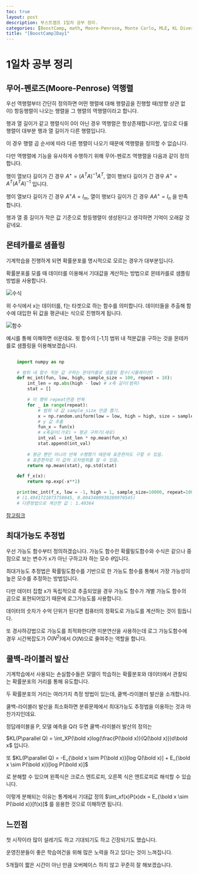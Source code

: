 ```yaml
---
toc: true
layout: post
description: 부스트캠프 1일차 공부 정리.
categories: [BoostCamp, math, Moore-Penrose, Monte Carlo, MLE, KL Divergence, markdown]
title: "[BoostCamp]Day1"
---
```

# 1일차 공부 정리

## 무어-펜로즈(Moore-Penrose) 역행렬

우선 역행렬부터 간단히 정의하면 어떤 행렬에 대해 행렬곱을 진행할 때(방향 상관 없이) 항등행렬이 나오는 행렬을 그 행렬의 역행렬이라고 합니다.

행과 열 길이가 같고 행렬식이 0이 아닌 경우 역행렬은 항상존재합니다만, 앞으로 다룰 행렬이 대부분 행과 열 길이가 다른 행렬입니다.

이 경우 행렬 곱 순서에 따라 다른 행렬이 나오기 때문에 역행렬을 정의할 수 없습니다.

다만 역행렬에 기능을 유사하게 수행하기 위해 무어-펜로즈 역행렬을 다음과 같이 정의합니다.

행이 열보다 길이가 긴 경우 $A^+ = (A^TA)^{-1}A^T$, 열이 행보다 길이가 긴 경우 $A^+ = A^T(A^TA)^{-1}$ 입니다.

행이 열보다 길이가 긴 경우 $A^+A = I_{m}$, 열이 행보다 길이가 긴 경우 $AA^+ = I_{n}$ 을 만족합니다.

행과 열 중 길이가 작은 값 기준으로 항등행렬이 생성된다고 생각하면 기억이 오래갈 것 같네요.

## 몬테카를로 샘플링

기계학습을 진행하게 되면 확률분포를 명시적으로 모르는 경우가 대부분입니다.

확률분포를 모를 때 데이터를 이용해서 기대값을 계산하는 방법으로 몬테카를로 샘플링 방법을 사용합니다.

![수식](https://velog.velcdn.com/images%2Fminchoul2%2Fpost%2F0a026fc4-1220-41fe-9f6a-2a2d9268bd71%2Fimage.png)

위 수식에서 x는 데이터를, f는 타겟으로 하는 함수를 의미합니다. 데이터들을 추출해 함수에 대입한 뒤 값을 평균내는 식으로 진행하게 됩니다.

![함수](https://velog.velcdn.com/images%2Fminchoul2%2Fpost%2Fae648032-6c68-42b6-a69e-17e5cd938077%2Fimage.png)

예시를 통해 이해하면 쉬운데요. 윗 함수의 [-1,1] 범위 내 적분값을 구하는 것을 몬테카를로 샘플링을 이용해보겠습니다.

~~~Python

    import numpy as np

    # 범위 내 함수 적분 값 구하는 몬테카를로 샘플링 함수(시뮬레이션)
    def mc_int(fun, low, high, sample_size = 100, repeat = 10):
        int_len = np.abs(high - low) # x축 길이(범위)
        stat = []

        # 이 행위 repeat만큼 반복
        for _ in range(repeat):
            # 범위 내 값 sample_size 만큼 뽑기.
            x = np.random.uniform(low = low, high = high, size = sample_size)
            # y 값 추출
            fun_x = fun(x)
            # x축길이(가로) + 평균 구하기(세로)
            int_val = int_len * np.mean(fun_x)
            stat.append(int_val)
        
        # 평균 뿐만 아니라 반복 수행했기 때문에 표준편차도 구할 수 있음.
        # 표준편차로 이 값의 오차범위를 알 수 있음.
        return np.mean(stat), np.std(stat)

    def f_x(x):
        return np.exp(-x**2)

    print(mc_int(f_x, low = -1, high = 1, sample_size=10000, repeat=100))
    # (1.4941721073750045, 0.0043400930289970545)
    # 다른방법으로 계산한 값 : 1.49364

~~~

[참고링크](https://velog.io/@minchoul2/%EB%AA%AC%ED%85%8C%EC%B9%B4%EB%A5%BC%EB%A1%9C-%EC%83%98%ED%94%8C%EB%A7%81-for-AI)


## 최대가능도 추정법

우선 가능도 함수부터 정의하겠습니다. 가능도 함수란 확률밀도함수와 수식은 같으나 중점으로 보는 변수가 x가 아닌 구하고자 하는 모수 $\theta$입니다.

최대가능도 추정법은 확률밀도함수를 기반으로 한 가능도 함수를 통해서 가장 가능성이 높은 모수를 추정하는 방법입니다.

다만 데이터 집합 x가 독립적으로 추출되었을 경우 가능도 함수가 개별 가능도 함수의 곱으로 표현되어있기 때문에 로그가능도를 사용합니다.

데이터의 숫자가 수억 단위가 된다면 컴퓨터의 정확도로 가능도를 계산하는 것이 힘듭니다.

또 경사하강법으로 가능도를 최적화한다면 미분연산을 사용하는데 로그 가능도함수에 경우 시간복잡도가 $O(N^2)$에서 $O(N)$으로 줄여주는 역할을 합니다.

## 쿨백-라이블러 발산

기계학습에서 사용되는 손실함수들은 모델이 학습하는 확률분포와 데이터에서 관찰되는 확률분포의 거리를 통해 유도합니다.

두 확률분포의 거리는 여러가지 측정 방법이 있는데, 쿨백-라이블러 발산을 소개합니다.

쿨백-라이블러 발산을 최소화하면 분류문제에서 최대가능도 추정법을 이용하는 것과 마찬가지인데요.

정답레이블을 P, 모델 예측을 Q라 두면 쿨백-라이블러 발산의 정의는 

$KL(P\parallel Q) = \int_XP(\bold x)log(\frac{P(\bold x)}{Q(\bold x)})d\bold x$ 입니다.

또 $KL(P\parallel Q) = -E_{\bold x \sim  P(\bold x)}[log Q(\bold x)] + E_{\bold x \sim  P(\bold x)}[log P(\bold x)]$ 

로 분해할 수 있으며 왼쪽식은 크로스 엔트로피, 오른쪽 식은 엔트로피로 해석할 수 있습니다.

이렇게 분해되는 이유는 통계에서 기대값 정의 $\int_xf(x)P(x)dx = E_{\bold x \sim  P(\bold x)}[f(x)]$ 를 응용한 것으로 이해하면 됩니다.

## 느낀점

첫 시작이라 많이 설레기도 하고 기대되기도 하고 긴장되기도 했습니다.

운영진분들이 좋은 학습여건을 위해 많은 노력을 하고 있다는 것이 느껴집니다.

5개월이 짧은 시간이 아닌 만큼 오버페이스 하지 않고 꾸준히 잘 해보겠습니다.
